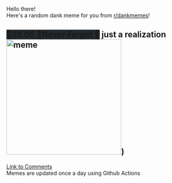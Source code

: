 Hello there! <br>Here's a random dank meme for you from [r/dankmemes](https://reddit.com/r/dankmemes)!<br>
## <span style="background-color: #24292e">🦍28.05 🦍Never Forget 🦍</span> just a realization<br><img src="https://i.redd.it/38z0mvdt1xo51.jpg" alt="meme" width="300"/>)<br>
[Link to Comments](https://reddit.com/r/dankmemes/comments/iycc0b/just_a_realization/)<br>
Memes are updated once a day using Github Actions